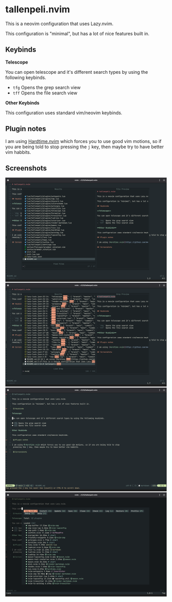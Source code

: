 # tallenpeli.nvim

This is a neovim configuration that uses Lazy.nvim.

This configuration is "minimal", but has a lot of nice features built in.

## Keybinds

**Telescope**

You can open telescope and it's different search types by using the following keybinds.

- `tfg` Opens the grep search view
- `tff` Opens the file search view

**Other Keybinds**

This configuration uses standard vim/neovim keybinds.

## Plugin notes

I am using [Hardtime.nvim](https://github.com/m4xshen/hardtime.nvim) which forces you to use good vim motions, so if you are being told to stop pressing the `j` key, then maybe try to have better vim habbits.

## Screenshots

![Telescope File](./img/telescope-file.png)
![Telescope Grep](./img/telescope-grep.png)
![Hardtime.nvim](./img/hardtime.png)
![Lazy.nvim](./img/lazy.png)
